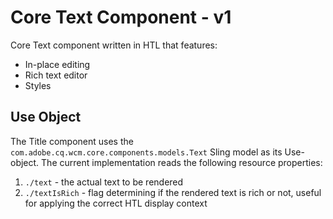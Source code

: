 <!--
Copyright 2017 Adobe Systems Incorporated

Licensed under the Apache License, Version 2.0 (the "License");
you may not use this file except in compliance with the License.
You may obtain a copy of the License at

    http://www.apache.org/licenses/LICENSE-2.0

Unless required by applicable law or agreed to in writing, software
distributed under the License is distributed on an "AS IS" BASIS,
WITHOUT WARRANTIES OR CONDITIONS OF ANY KIND, either express or implied.
See the License for the specific language governing permissions and
limitations under the License.
-->
Core Text Component - v1
====
Core Text component written in HTL that features:

* In-place editing
* Rich text editor
* Styles

## Use Object
The Title component uses the `com.adobe.cq.wcm.core.components.models.Text` Sling model as its Use-object. The current implementation reads
the following resource properties:

1. `./text` - the actual text to be rendered
2. `./textIsRich` - flag determining if the rendered text is rich or not, useful for applying the correct HTL display context
